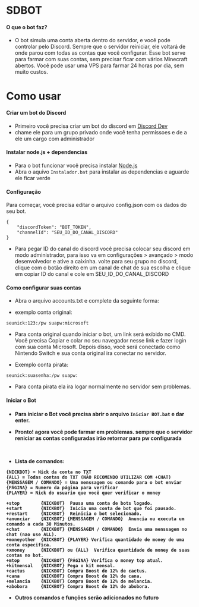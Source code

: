 # SDBOT

<h4> O que o bot faz? </h4>

- O bot simula uma conta aberta dentro do servidor, e você pode controlar pelo Discord. Sempre que o servidor reiniciar, ele voltará de onde parou com todas as contas que você configurar. Esse bot serve para farmar com suas contas, sem precisar ficar com vários Minecraft abertos. Você pode usar uma VPS para farmar 24 horas por dia, sem muito custos.

 # Como usar
<h4>Criar um bot do Discord</h4>

- Primeiro você precisa criar um bot do discord em <a href="https://discord.com/developers/applications">Discord Dev</a>
- chame ele para um grupo privado onde você tenha permissoes e de a ele um cargo com administrador

<h4>Instalar node.js + dependencias</h4>

- Para o bot funcionar você precisa instalar <a href="https://nodejs.org/en">Node.js</a>
- Abra o aquivo ```Instalador.bat``` para instalar as dependencias e aguarde ele ficar verde

<h4>Configuração</h4>
Para começar, você precisa editar o arquivo config.json com os dados do seu bot.
<p>

```
{
    "discordToken": "BOT_TOKEN",
    "channelId": "SEU_ID_DO_CANAL_DISCORD"
}
```

- Para pegar ID do canal do discord você precisa colocar seu discord em modo administrador, para isso va em configurações > avançado > modo desenvolvedor e ative a caixinha.
volte para seu grupo no discord, clique com o botão direito em um canal de chat de sua escolha e clique em copiar ID do canal e cole em SEU_ID_DO_CANAL_DISCORD

<h4>Como configurar suas contas</h4>

- Abra o arquivo accounts.txt e complete da seguinte forma:

- exemplo conta original: 

```
seunick:123:/pw suapw:microsoft
```

- Para conta original quando iniciar o bot, um link será exibido no CMD. Você precisa Copiar e colar no seu navegador nesse link e fazer login com sua conta Microsoft. Depois disso, você será conectado como Nintendo Switch e sua conta original ira conectar no servidor.

- Exemplo conta pirata:

```
seunick:suasenha:/pw suapw:
```

- Para conta pirata ela ira logar normalmente no servidor sem problemas.

<h4>Iniciar o Bot <h4>

- Para iniciar o Bot você precisa abrir o arquivo `Iniciar BOT.bat` e dar enter.

- Pronto! agora você pode farmar em problemas. sempre que o servidor reniciar as contas configuradas irão retornar para pw configurada

</br>


- Lista de comandos:

```
{NICKBOT} = Nick da conta no TXT
{ALL} = Todas contas do TXT (NÃO RECOMENDO UTILIZAR COM +CHAT)
{MENSSAGEM / COMANDO} = Uma menssagem ou comando para o bot enviar
{PÁGINA} = Numero da página para verificar
{PLAYER} = Nick do usuario que você quer verificar o money

+stop        {NICKBOT}  Pausa uma conta de bots logado.
+start       {NICKBOT}  Inicia uma conta de bot que foi pausado.
+restart     {NICKBOT}  Reinicia o bot selecionado.
+anunciar    {NICKBOT} {MENSSAGEM / COMANDO}  Anuncia ou executa um comando a cada 30 Minutos.
+chat        {NICKBOT} {MENSSAGEM / COMANDO}  Envia uma menssagem no chat (nao use ALL).
+moneyother  {NICKBOT} {PLAYER} Verifica quantidade de money de uma conta especifica.
+xmoney      {NICKBOT} ou {ALL}  Verifica quantidade de money de suas contas no bot.
+mtop        {NICKBOT} {PÁGINA} Verifica o money top atual.
+kitmensal   {NICKBOT} Pega o kit mensal.
+cactus      {NICKBOT} Compra Boost de 12% de cactus.
+cana        {NICKBOT} Compra Boost de 12% de cana.
+melancia    {NICKBOT} Compra Boost de 12% de melancia.
+abobora     {NICKBOT} Compra Boost de 12% de abobora.
```

- Outros comandos e funções serão adicionados no futuro
